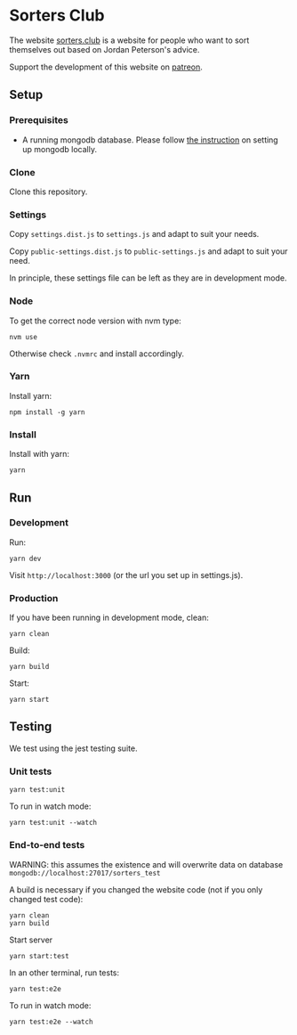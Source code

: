 # Sorters Club

The website [sorters.club](https://sorters.club) is a website for people who want to sort themselves out based on Jordan Peterson's advice.

Support the development of this website on [patreon](https://www.patreon.com/nickredmark).

## Setup

### Prerequisites

* A running mongodb database. Please follow [the instruction](https://docs.mongodb.com/manual/administration/install-community/) on setting up mongodb locally.

### Clone

Clone this repository.

### Settings

Copy `settings.dist.js` to `settings.js` and adapt to suit your needs.

Copy `public-settings.dist.js` to `public-settings.js` and adapt to suit your need.

In principle, these settings file can be left as they are in development mode.

### Node

To get the correct node version with nvm type:

```
nvm use
```

Otherwise check `.nvmrc` and install accordingly.

### Yarn

Install yarn:

```
npm install -g yarn
```

### Install

Install with yarn:

```
yarn
```

## Run

### Development

Run:

```
yarn dev
```

Visit `http://localhost:3000` (or the url you set up in settings.js).

### Production

If you have been running in development mode, clean:

```
yarn clean
```

Build:

```
yarn build
```

Start:

```
yarn start
```

## Testing

We test using the jest testing suite.

### Unit tests

```
yarn test:unit
```

To run in watch mode:

```
yarn test:unit --watch
```

### End-to-end tests

WARNING: this assumes the existence and will overwrite data on database `mongodb://localhost:27017/sorters_test`

A build is necessary if you changed the website code (not if you only changed test code):

```
yarn clean
yarn build
```

Start server

```
yarn start:test
```

In an other terminal, run tests:

```
yarn test:e2e
```

To run in watch mode:

```
yarn test:e2e --watch
```
